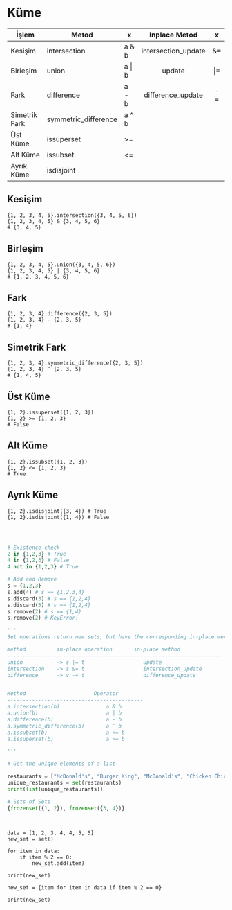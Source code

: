# Küme

| İşlem         | Metod                 | x      |     Inplace Metod    |  x  |
| ------------- | --------------------- | ------ | :------------------: | :-: |
| Kesişim       | intersection          | a & b  | intersection\_update |  &= |
| Birleşim      | union                 | a \| b |        update        | \|= |
| Fark          | difference            | a - b  |  difference\_update  |  -= |
| Simetrik Fark | symmetric\_difference | a ^ b  |                      |     |
| Üst Küme      | issuperset            | >=     |                      |     |
| Alt Küme      | issubset              | <=     |                      |     |
| Ayrık Küme    | isdisjoint            |        |                      |     |

## Kesişim

```
{1, 2, 3, 4, 5}.intersection({3, 4, 5, 6}) 
{1, 2, 3, 4, 5} & {3, 4, 5, 6} 
# {3, 4, 5}
```

## Birleşim

```
{1, 2, 3, 4, 5}.union({3, 4, 5, 6}) 
{1, 2, 3, 4, 5} | {3, 4, 5, 6} 
# {1, 2, 3, 4, 5, 6}
```

## Fark

```
{1, 2, 3, 4}.difference({2, 3, 5}) 
{1, 2, 3, 4} - {2, 3, 5} 
# {1, 4}
```

## Simetrik Fark

```
{1, 2, 3, 4}.symmetric_difference({2, 3, 5}) 
{1, 2, 3, 4} ^ {2, 3, 5} 
# {1, 4, 5}
```

## Üst Küme

```
{1, 2}.issuperset({1, 2, 3})
{1, 2} >= {1, 2, 3} 
# False
```

## Alt Küme

```
{1, 2}.issubset({1, 2, 3}) 
{1, 2} <= {1, 2, 3}
# True
```

## Ayrık Küme

```
{1, 2}.isdisjoint({3, 4}) # True
{1, 2}.isdisjoint({1, 4}) # False
```

```python



# Existence check
2 in {1,2,3} # True
4 in {1,2,3} # False
4 not in {1,2,3} # True

# Add and Remove
s = {1,2,3}
s.add(4) # s == {1,2,3,4}
s.discard(3) # s == {1,2,4}
s.discard(5) # s == {1,2,4}
s.remove(2) # s == {1,4}
s.remove(2) # KeyError!

'''
Set operations return new sets, but have the corresponding in-place versions:

method          in-place operation       in-place method
---------------------------------------------------------------------
union           -> s |= t                   update
intersection    -> s &= t                   intersection_update
difference      -> v -= t                   difference_update


Method                      Operator
--------------------------------------------
a.intersection(b)               a & b
a.union(b)                      a | b
a.difference(b)                 a - b
a.symmetric_difference(b)       a ^ b
a.issubset(b)                   a <= b
a.issuperset(b)                 a >= b

'''

# Get the unique elements of a list

restaurants = ["McDonald's", "Burger King", "McDonald's", "Chicken Chicken"]
unique_restaurants = set(restaurants)
print(list(unique_restaurants))

# Sets of Sets
{frozenset({1, 2}), frozenset({3, 4})}




```

```
data = [1, 2, 3, 4, 4, 5, 5]
new_set = set()

for item in data:
    if item % 2 == 0:
        new_set.add(item)

print(new_set)

new_set = {item for item in data if item % 2 == 0}

print(new_set)
```
